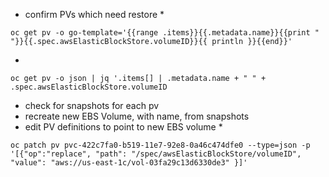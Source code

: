* confirm PVs which need restore
  *
```
oc get pv -o go-template='{{range .items}}{{.metadata.name}}{{print " "}}{{.spec.awsElasticBlockStore.volumeID}}{{ println }}{{end}}'
```
  *
```
oc get pv -o json | jq '.items[] | .metadata.name + " " + .spec.awsElasticBlockStore.volumeID
```
* check for snapshots for each pv
* recreate new EBS Volume, with name, from snapshots
* edit PV definitions to point to new EBS volume
  *
```
oc patch pv pvc-422c7fa0-b519-11e7-92e8-0a46c474dfe0 --type=json -p '[{"op":"replace", "path": "/spec/awsElasticBlockStore/volumeID", "value": "aws://us-east-1c/vol-03fa29c13d6330de3" }]'
```
